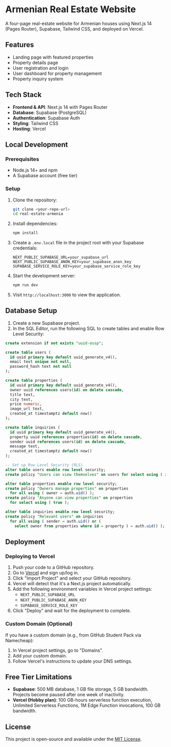 # Armenian Real Estate Website

A four-page real-estate website for Armenian houses using Next.js 14 (Pages Router), Supabase, Tailwind CSS, and deployed on Vercel.

## Features

- Landing page with featured properties
- Property details page
- User registration and login
- User dashboard for property management
- Property inquiry system

## Tech Stack

- **Frontend & API**: Next.js 14 with Pages Router
- **Database**: Supabase (PostgreSQL)
- **Authentication**: Supabase Auth
- **Styling**: Tailwind CSS
- **Hosting**: Vercel

## Local Development

### Prerequisites

- Node.js 14+ and npm
- A Supabase account (free tier)

### Setup

1. Clone the repository:
   ```bash
   git clone <your-repo-url>
   cd real-estate-armenia
   ```

2. Install dependencies:
   ```bash
   npm install
   ```

3. Create a `.env.local` file in the project root with your Supabase credentials:
   ```
   NEXT_PUBLIC_SUPABASE_URL=your_supabase_url
   NEXT_PUBLIC_SUPABASE_ANON_KEY=your_supabase_anon_key
   SUPABASE_SERVICE_ROLE_KEY=your_supabase_service_role_key
   ```

4. Start the development server:
   ```bash
   npm run dev
   ```

5. Visit `http://localhost:3000` to view the application.

## Database Setup

1. Create a new Supabase project.
2. In the SQL Editor, run the following SQL to create tables and enable Row Level Security:

```sql
create extension if not exists "uuid-ossp";

create table users (
  id uuid primary key default uuid_generate_v4(),
  email text unique not null,
  password_hash text not null
);

create table properties (
  id uuid primary key default uuid_generate_v4(),
  owner uuid references users(id) on delete cascade,
  title text,
  city text,
  price numeric,
  image_url text,
  created_at timestamptz default now()
);

create table inquiries (
  id uuid primary key default uuid_generate_v4(),
  property uuid references properties(id) on delete cascade,
  sender uuid references users(id) on delete cascade,
  message text,
  created_at timestamptz default now()
);

-- Set up Row Level Security (RLS)
alter table users enable row level security;
create policy "Users can view themselves" on users for select using ( id = auth.uid() );

alter table properties enable row level security;
create policy "Owners manage properties" on properties
  for all using ( owner = auth.uid() );
create policy "Anyone can view properties" on properties
  for select using ( true );

alter table inquiries enable row level security;
create policy "Relevant users" on inquiries
  for all using ( sender = auth.uid() or (
    select owner from properties where id = property ) = auth.uid() );
```

## Deployment

### Deploying to Vercel

1. Push your code to a GitHub repository.
2. Go to [Vercel](https://vercel.com/) and sign up/log in.
3. Click "Import Project" and select your GitHub repository.
4. Vercel will detect that it's a Next.js project automatically.
5. Add the following environment variables in Vercel project settings:
   - `NEXT_PUBLIC_SUPABASE_URL`
   - `NEXT_PUBLIC_SUPABASE_ANON_KEY`
   - `SUPABASE_SERVICE_ROLE_KEY`
6. Click "Deploy" and wait for the deployment to complete.

### Custom Domain (Optional)

If you have a custom domain (e.g., from GitHub Student Pack via Namecheap):
1. In Vercel project settings, go to "Domains".
2. Add your custom domain.
3. Follow Vercel's instructions to update your DNS settings.

## Free Tier Limitations

- **Supabase**: 500 MB database, 1 GB file storage, 5 GB bandwidth. Projects become paused after one week of inactivity.
- **Vercel (Hobby plan)**: 100 GB-hours serverless function execution, Unlimited Serverless Functions, 1M Edge Function invocations, 100 GB bandwidth.

## License

This project is open-source and available under the [MIT License](LICENSE).
